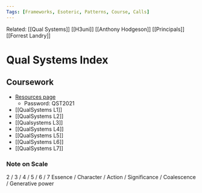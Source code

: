 ```yaml
---
Tags: [Frameworks, Esoteric, Patterns, Course, Calls]
---
```

Related: [[Qual Systems]] [[H3uni]] [[Anthony Hodgeson]] [[Principals]] [[Forrest Landry]]
# Qual Systems Index

## Coursework
- [Resources page](https://www.h3uni.org/welcome-to-qualitative-systems-thinking/)
    - Password: QST2021
- [[QualSystems L1]]
- [[QualSystems L2]]
- [[Qualsystems L3]]
- [[QualSystems L4]]
- [[QualSystems L5]]
- [[QualSystems L6]]
- [[QualSystems L7]]

### Note on Scale
2 / 3 / 4 / 5 / 6 / 7
Essence / Character / Action / Significance / Coalescence / Generative power







